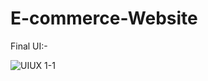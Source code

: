 # E-commerce-Website
Final UI:-

![UIUX 1-1](https://user-images.githubusercontent.com/72800614/158050969-3ffb4f69-c485-40c7-937c-58ed1b650760.png)
